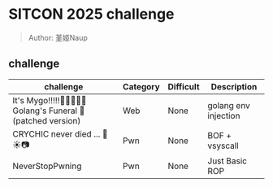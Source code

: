 # SITCON 2025 challenge
> Author: 堇姬Naup

## challenge
| challenge | Category | Difficult | Description |
|-----------|----------|-----------|-------------|
| It's Mygo!!!!!🎤🎸🎸🥁🎸 Golang's Funeral 🎹 (patched version) | Web | None | golang env injection |
| CRYCHIC never died ... 🌸☀️📷 | Pwn | None | BOF + vsyscall |
| NeverStopPwning | Pwn | None | Just Basic ROP |
